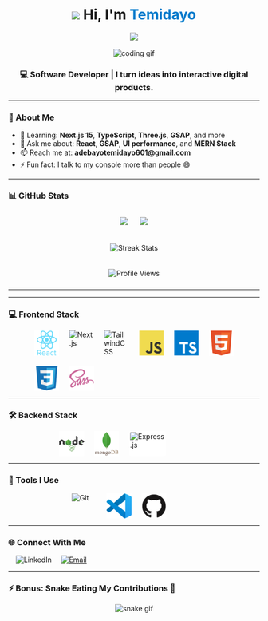 <h1 align="center">
  <img src="https://twemoji.maxcdn.com/v/latest/72x72/1f44b.png" width="30"/> 
  Hi, I'm <span style="color:#007acc;">Temidayo</span>
</h1>

<p align="center">
  <img src="https://readme-typing-svg.herokuapp.com?lines=Full-Stack+Developer;Frontend+%2F+Backend+Engineer;I+build+awesome+digital+products!&center=true&width=500&height=45" />
</p>

<p align="center">
  <img src="https://media.giphy.com/media/qgQUggAC3Pfv687qPC/giphy.gif" width="500" alt="coding gif"/>
</p>

<h3 align="center">💻 Software Developer | I turn ideas into interactive digital products.</h3>

---

### 🚀 About Me

<!-- - 🔭 Currently working on: [**EduMob**](https://edumob-demo.vercel.app) – a MERN-based student management platform -->
- 🌱 Learning: **Next.js 15**, **TypeScript**, **Three.js**, **GSAP**, and more
- 💬 Ask me about: **React**, **GSAP**, **UI performance**, and **MERN Stack**  
- 📫 Reach me at: **adebayotemidayo601@gmail.com**  
- ⚡ Fun fact: I talk to my console more than people 😄  
<!--- 👯 Open to collaborate on: [**OpenHealth Dashboard**](https://github.com/yourusername/openhealth-dashboard) – healthcare analytics with React + D3 --> 


---

### 📊 GitHub Stats

<p align="center">
  <img src="https://github-readme-stats.vercel.app/api?username=temidayo-emmanuel&show_icons=true&theme=radical" height="160" style="margin: 10px"/>
  <img src="https://github-readme-stats.vercel.app/api/top-langs/?username=temidayo-emmanuel&layout=compact&theme=radical" height="160" style="margin: 10px"/>
</p>

<p align="center">
  <img src="https://github-readme-streak-stats.herokuapp.com/?user=temidayo-emmanuel&theme=radical" alt="Streak Stats" style="margin: 10px"/>
</p>

<p align="center">
  <img src="https://komarev.com/ghpvc/?username=temidayo-emmanuel&label=Profile+Views&color=blue&style=flat" alt="Profile Views" style="margin: 10px"/>
</p>

---

<!-- ### 🧩 Featured Projects

- 🚀 [**EduMob**](https://edumob-demo.vercel.app): MERN student management app  
- 📊 [**OpenHealth Dashboard**](https://github.com/yourusername/openhealth-dashboard): D3.js health analytics  
- 🏠 [**Vatel Properties**](https://vatelproperties.com): Real estate website with listings & booking  
-->
---

### 💻 Frontend Stack

<div style="display: flex; justify-content: flex-start; flex-wrap: wrap; gap: 20px; max-width: 400px; margin: 0 auto;">
  <img src="https://raw.githubusercontent.com/devicons/devicon/master/icons/react/react-original-wordmark.svg" alt="React" width="50" title="React" />
  <img src="https://cdn.jsdelivr.net/gh/devicons/devicon/icons/nextjs/nextjs-original.svg" alt="Next.js" width="50" title="Next.js" />
  <img src="https://www.vectorlogo.zone/logos/tailwindcss/tailwindcss-icon.svg" alt="TailwindCSS" width="50" title="TailwindCSS" />
  <img src="https://raw.githubusercontent.com/devicons/devicon/master/icons/javascript/javascript-original.svg" alt="JavaScript" width="50" title="JavaScript" />
  <img src="https://raw.githubusercontent.com/devicons/devicon/master/icons/typescript/typescript-original.svg" alt="TypeScript" width="50" title="TypeScript" />
  <img src="https://raw.githubusercontent.com/devicons/devicon/master/icons/html5/html5-original.svg" alt="HTML5" width="50" title="HTML5" />
  <img src="https://raw.githubusercontent.com/devicons/devicon/master/icons/css3/css3-original.svg" alt="CSS3" width="50" title="CSS3" />
  <img src="https://raw.githubusercontent.com/devicons/devicon/master/icons/sass/sass-original.svg" alt="SASS" width="50" title="SASS" />
</div>

---

### 🛠️ Backend Stack

<div style="display: flex; justify-content: flex-start; flex-wrap: wrap; gap: 20px; max-width: 300px; margin: 0 auto;">
  <img src="https://raw.githubusercontent.com/devicons/devicon/master/icons/nodejs/nodejs-original-wordmark.svg" alt="Node.js" width="50" title="Node.js" />
  <img src="https://raw.githubusercontent.com/devicons/devicon/master/icons/mongodb/mongodb-original-wordmark.svg" alt="MongoDB" width="50" title="MongoDB" />
  <img src="https://upload.wikimedia.org/wikipedia/commons/6/64/Expressjs.png" alt="Express.js" width="70" style="background:#fff;padding:2px;border-radius:4px;" title="Express.js" />
</div>

---

### 🧰 Tools I Use

<div style="display: flex; justify-content: flex-start; flex-wrap: wrap; gap: 20px; max-width: 250px; margin: 0 auto;">
  <img src="https://www.vectorlogo.zone/logos/git-scm/git-scm-icon.svg" alt="Git" width="50" title="Git" />
  <img src="https://raw.githubusercontent.com/devicons/devicon/master/icons/vscode/vscode-original.svg" alt="VS Code" width="50" title="VS Code" />
  <img src="https://raw.githubusercontent.com/devicons/devicon/master/icons/github/github-original.svg" alt="GitHub" width="50" title="GitHub" />
</div>

---

### 🌐 Connect With Me

<p align="center>
  <a href="https://linkedin.com/in/adebayotemidayo" target="_blank" style="margin: 0 15px;">
    <img src="https://cdn-icons-png.flaticon.com/512/174/174857.png" width="50" alt="LinkedIn"/>
  </a>
  <a href="mailto:example@gmail.com" style="margin: 0 15px;">
    <img src="https://cdn-icons-png.flaticon.com/512/281/281769.png" width="50" alt="Email"/>
  </a>
</p>

---

### ⚡ Bonus: Snake Eating My Contributions 🐍

<p align="center">
  <img src="https://github.com/temidayo-emmanuel/temidayo-emmanuel/blob/output/github-contribution-grid-snake.svg" alt="snake gif"/>
</p>
